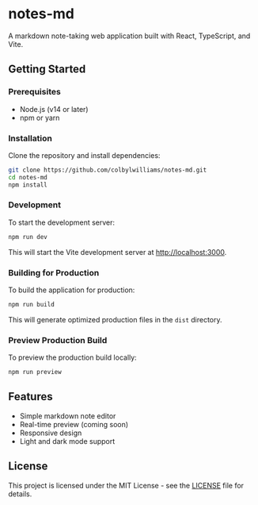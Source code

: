 # notes-md

A markdown note-taking web application built with React, TypeScript, and Vite.

## Getting Started

### Prerequisites

- Node.js (v14 or later)
- npm or yarn

### Installation

Clone the repository and install dependencies:

```bash
git clone https://github.com/colbylwilliams/notes-md.git
cd notes-md
npm install
```

### Development

To start the development server:

```bash
npm run dev
```

This will start the Vite development server at [http://localhost:3000](http://localhost:3000).

### Building for Production

To build the application for production:

```bash
npm run build
```

This will generate optimized production files in the `dist` directory.

### Preview Production Build

To preview the production build locally:

```bash
npm run preview
```

## Features

- Simple markdown note editor
- Real-time preview (coming soon)
- Responsive design
- Light and dark mode support

## License

This project is licensed under the MIT License - see the [LICENSE](LICENSE) file for details.
